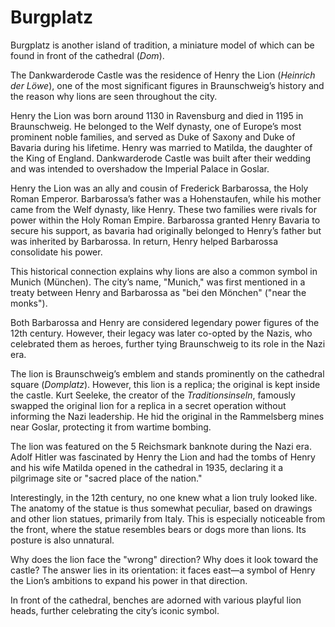 # Burgplatz  
Burgplatz is another island of tradition, a miniature model of which can be found in front of the cathedral (*Dom*).  

The Dankwarderode Castle was the residence of Henry the Lion (*Heinrich der Löwe*), one of the most significant figures in Braunschweig’s history and the reason why lions are seen throughout the city.  

Henry the Lion was born around 1130 in Ravensburg and died in 1195 in Braunschweig. He belonged to the Welf dynasty, one of Europe’s most prominent noble families, and served as Duke of Saxony and Duke of Bavaria during his lifetime. Henry was married to Matilda, the daughter of the King of England. Dankwarderode Castle was built after their wedding and was intended to overshadow the Imperial Palace in Goslar.  

Henry the Lion was an ally and cousin of Frederick Barbarossa, the Holy Roman Emperor. Barbarossa’s father was a Hohenstaufen, while his mother came from the Welf dynasty, like Henry. These two families were rivals for power within the Holy Roman Empire. Barbarossa granted Henry Bavaria to secure his support, as bavaria had originally belonged to Henry’s father but was inherited by Barbarossa. In return, Henry helped Barbarossa consolidate his power.  

This historical connection explains why lions are also a common symbol in Munich (München). The city’s name, "Munich," was first mentioned in a treaty between Henry and Barbarossa as "bei den Mönchen" ("near the monks").  

Both Barbarossa and Henry are considered legendary power figures of the 12th century. However, their legacy was later co-opted by the Nazis, who celebrated them as heroes, further tying Braunschweig to its role in the Nazi era.  

The lion is Braunschweig’s emblem and stands prominently on the cathedral square (*Domplatz*). However, this lion is a replica; the original is kept inside the castle. Kurt Seeleke, the creator of the *Traditionsinseln*, famously swapped the original lion for a replica in a secret operation without informing the Nazi leadership. He hid the original in the Rammelsberg mines near Goslar, protecting it from wartime bombing.  

The lion was featured on the 5 Reichsmark banknote during the Nazi era. Adolf Hitler was fascinated by Henry the Lion and had the tombs of Henry and his wife Matilda opened in the cathedral in 1935, declaring it a pilgrimage site or "sacred place of the nation."  

Interestingly, in the 12th century, no one knew what a lion truly looked like. The anatomy of the statue is thus somewhat peculiar, based on drawings and other lion statues, primarily from Italy. This is especially noticeable from the front, where the statue resembles bears or dogs more than lions. Its posture is also unnatural.  

Why does the lion face the "wrong" direction? Why does it look toward the castle? The answer lies in its orientation: it faces east—a symbol of Henry the Lion’s ambitions to expand his power in that direction.  

In front of the cathedral, benches are adorned with various playful lion heads, further celebrating the city’s iconic symbol.  
